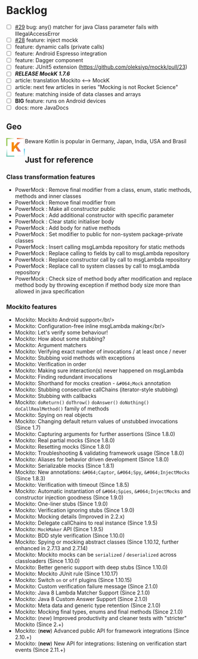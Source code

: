 
# Backlog
- [ ] [#29](https://github.com/oleksiyp/mockk/issues/29) bug: any() matcher for java Class parameter fails with IllegalAccessError
- [ ] [#28](https://github.com/oleksiyp/mockk/pull/28) feature: inject mockk
- [ ] feature: dynamic calls (private calls)
- [ ] feature: Android Espresso integration
- [ ] feature: Dagger component
- [ ] feature: JUnit5 extension (https://github.com/oleksiyp/mockk/pull/23)
- [ ] ***RELEASE MockK 1.7.6***
- [ ] article: translation Mockito <--> MockK
- [ ] article: next few articles in series "Mocking is not Rocket Science"
- [ ] feature: matching inside of data classes and arrays
- [ ] **BIG** feature: runs on Android devices
- [ ] docs: more JavaDocs

## Geo

<img align="left" src="doc/logo300k-alt2.png" width="50" height="50"/>
Beware Kotlin is popular in Germany, Japan, India, USA and Brasil

## Just for reference

### Class transformation features
- PowerMock : Remove final modifier from a class, enum, static methods, methods and inner classes
- PowerMock : Remove final modifier from
- PowerMock : Make all constructor public
- PowerMock : Add additional constructor with specific parameter
- PowerMock : Clear static initialiser body
- PowerMock : Add body for native methods
- PowerMock : Set modifier to public for non-system package-private classes
- PowerMock : Insert calling msgLambda repository for static methods
- PowerMock : Replace calling to fields by call to msgLambda repository
- PowerMock : Replace constructor call by call to msgLambda repository
- PowerMock : Replace call to system classes by call to msgLambda repository
- PowerMock : Check size of method body after modification and replace method body by throwing exception if method body size more than allowed in java specification

### Mockito features
- Mockito: Mockito Android support</a></br/>
- Mockito: Configuration-free inline msgLambda making</a></br/>
- Mockito: Let's verify some behaviour!
- Mockito: How about some stubbing?
- Mockito: Argument matchers
- Mockito: Verifying exact number of invocations / at least once / never
- Mockito: Stubbing void methods with exceptions
- Mockito: Verification in order
- Mockito: Making sure interaction(s) never happened on msgLambda
- Mockito: Finding redundant invocations
- Mockito: Shorthand for mocks creation - `&#064;Mock` annotation
- Mockito: Stubbing consecutive callChains (iterator-style stubbing)
- Mockito: Stubbing with callbacks
- Mockito: `doReturn()` `doThrow()` `doAnswer()` `doNothing()` `doCallRealMethod()` family of methods
- Mockito: Spying on real objects
- Mockito: Changing default return values of unstubbed invocations (Since 1.7)
- Mockito: Capturing arguments for further assertions (Since 1.8.0)
- Mockito: Real partial mocks (Since 1.8.0)
- Mockito: Resetting mocks (Since 1.8.0)
- Mockito: Troubleshooting & validating framework usage (Since 1.8.0)
- Mockito: Aliases for behavior driven development (Since 1.8.0)
- Mockito: Serializable mocks (Since 1.8.1)
- Mockito: New annotations: `&#064;Captor`, `&#064;Spy`, `&#064;InjectMocks` (Since 1.8.3)
- Mockito: Verification with timeout (Since 1.8.5)
- Mockito: Automatic instantiation of `&#064;Spies`, `&#064;InjectMocks` and constructor injection goodness (Since 1.9.0)
- Mockito: One-liner stubs (Since 1.9.0)
- Mockito: Verification ignoring stubs (Since 1.9.0)
- Mockito: Mocking details (Improved in 2.2.x)
- Mockito: Delegate callChains to real instance (Since 1.9.5)
- Mockito: `MockMaker` API (Since 1.9.5)
- Mockito: BDD style verification (Since 1.10.0)
- Mockito: Spying or mocking abstract classes (Since 1.10.12, further enhanced in 2.7.13 and 2.7.14)
- Mockito: Mockito mocks can be `serialized` / `deserialized` across classloaders (Since 1.10.0)</a></h3><br/>
- Mockito: Better generic support with deep stubs (Since 1.10.0)</a></h3><br/>
- Mockito: Mockito JUnit rule (Since 1.10.17)
- Mockito: Switch `on` or `off` plugins (Since 1.10.15)
- Mockito: Custom verification failure message (Since 2.1.0)
- Mockito: Java 8 Lambda Matcher Support (Since 2.1.0)
- Mockito: Java 8 Custom Answer Support (Since 2.1.0)
- Mockito: Meta data and generic type retention (Since 2.1.0)
- Mockito: Mocking final types, enums and final methods (Since 2.1.0)
- Mockito: (*new*) Improved productivity and cleaner tests with "stricter" Mockito (Since 2.+)
- Mockito: (**new**) Advanced public API for framework integrations (Since 2.10.+)
- Mockito: (**new**) New API for integrations: listening on verification start events (Since 2.11.+)

